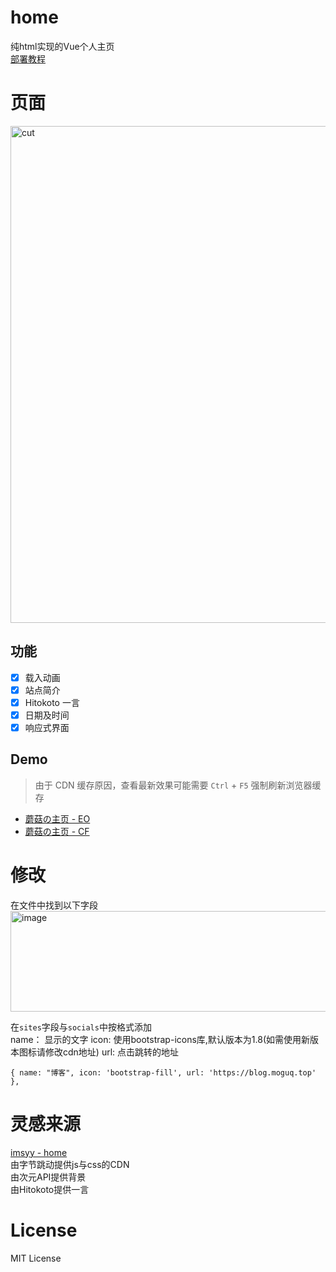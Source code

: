 # home
纯html实现的Vue个人主页  
[部署教程](https://blog.moguq.top/posts/25080701/)

# 页面
<img width="1306" height="795" alt="cut" src="https://pic.moguq.top/images/250807-home01.png" />

## 功能

- [x] 载入动画
- [x] 站点简介
- [x] Hitokoto 一言
- [x] 日期及时间
- [x] 响应式界面

## Demo

> 由于 CDN 缓存原因，查看最新效果可能需要 `Ctrl` + `F5` 强制刷新浏览器缓存

- [蘑菇の主页 - EO](https://www.moguq.top)
- [蘑菇の主页 - CF](https://moguq.top)

# 修改
在文件中找到以下字段  
<img width="622" height="161" alt="image" src="https://pic.moguq.top/images/250807-home02.png" />

在``sites``字段与``socials``中按格式添加  
name： 显示的文字 icon: 使用bootstrap-icons库,默认版本为1.8(如需使用新版本图标请修改cdn地址) url: 点击跳转的地址  
```
{ name: "博客", icon: 'bootstrap-fill', url: 'https://blog.moguq.top' },
```

# 灵感来源
[imsyy - home](https://github.com/imsyy/home)  
由字节跳动提供js与css的CDN  
由次元API提供背景  
由Hitokoto提供一言  

# License
MIT License
